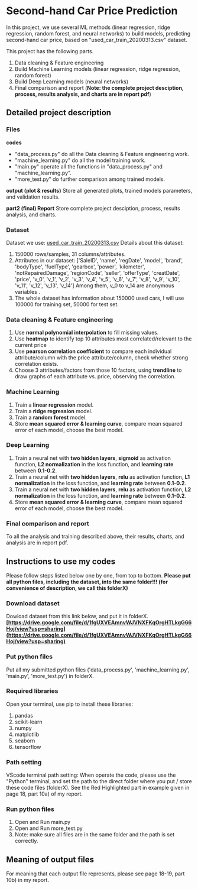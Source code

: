 # Second-hand Car Price Prediction

In this project, we use several ML methods (linear regression, ridge regression, random forest, and neural networks) to build models, predicting second-hand car price, based on "used_car_train_20200313.csv" dataset.

This project has the following parts.
1. Data cleaning & Feature engineering
2. Build Machine Learning models (linear regression, ridge regression, random forest)
3. Build Deep Learning models (neural networks)
4. Final comparison and report (**Note: the complete project desciption, process, results analysis, and charts are in report pdf**)

## Detailed project description

### Files
**codes**
- "data_process.py" do all the Data cleaning & Feature engineering work.
- "machine_learning.py" do all the model training work.
- "main.py" operate all the functions in "data_process.py" and "machine_learning.py".
- "more_test.py" do further comparison among trained models.

**output (plot & results)**
Store all generated plots, trained models parameters, and validation results.

**part2 (final) Report**
Store complete project desciption, process, results analysis, and charts.


### Dataset
Dataset we use: [ used_car_train_20200313.csv](https://drive.google.com/file/d/1fgUXVEAmnvWJVNXFKqOrgHTLkgG66Hoj/view " used_car_train_20200313.csv")
Details about this dataset:
1. 150000 rows/samples, 31 columns/attributes.
2. Attributes in our dataset:
['SaleID', 'name', 'regDate', 'model', 'brand', 'bodyType', 'fuelType', 'gearbox', 'power', 'kilometer', 'notRepairedDamage', 'regionCode', 'seller', 'offerType', 'creatDate', 'price', 'v_0', 'v_1', 'v_2', 'v_3', 'v_4', 'v_5', 'v_6', 'v_7', 'v_8', 'v_9', 'v_10', 'v_11', 'v_12', 'v_13', 'v_14']
Among them, v_0 to v_14 are anonymous variables .
3. The whole dataset has information about 150000 used cars, I will use 100000
for training set, 50000 for test set.

### Data cleaning & Feature engineering
1. Use **normal polynomial interpolation** to fill missing values.
2. Use **heatmap** to identify top 10 attributes most correlated/relevant to the current price
3. Use **pearson correlation coefficient** to compare each individual attribute/column with the price attribute/column, check whether strong correlation exists.
4. Choose 3 attributes/factors from those 10 factors, using **trendline** to draw graphs of each attribute vs. price, observing the correlation.

### Machine Learning
1. Train a **linear regression** model.
2. Train a **ridge regression** model.
3. Train a **random forest** model.
4. Store **mean squared error & learning curve**, compare mean squared error of each model, choose the best model.

### Deep Learning
1. Train a neural net with **two hidden layers**, **sigmoid** as activation function, **L2 normalization** in the loss function, and **learning rate** between **0.1-0.2**.
2. Train a neural net with **two hidden layers**, **relu** as activation function, **L1 normalization** in the loss function, and **learning rate** between **0.1-0.2**.
3. Train a neural net with **two hidden layers**, **relu** as activation function, **L2 normalization** in the loss function, and **learning rate** between **0.1-0.2**.
4. Store **mean squared error & learning curve**, compare mean squared error of each model, choose the best model.

### Final comparison and report
To all the analysis and training described above, their results, charts, and analysis are in report pdf.

## Instructions to use my codes

Please follow steps listed below one by one, from top to bottom.
**Please put all python files, including the dataset, into the same folder!!! (for convenience of description, we call this folderX)**

### Download dataset

Dowload dataset from this link below, and put it in folderX.
**[https://drive.google.com/file/d/1fgUXVEAmnvWJVNXFKqOrgHTLkgG66Hoj/view?usp=sharing](https://drive.google.com/file/d/1fgUXVEAmnvWJVNXFKqOrgHTLkgG66Hoj/view?usp=sharing)**

### Put python files

Put all my submitted python files ('data_process.py', 'machine_learning.py', 'main.py', 'more_test.py') in folderX.

### Required libraries

Open your terminal, use pip to install these libraries:

 1. pandas
 2. scikit-learn
 3. numpy
 4. matplotlib
 5. seaborn
 6. tensorflow

### Path setting

VScode terminal path setting: When operate the code, please use the "Python" terminal, and set the path to the direct folder where you put / store these code files (folderX). See the Red Highlighted part in example given in page 18, part 10a) of my report.


### Run python files

 1. Open and Run main.py
 2. Open and Run more_test.py
 3. Note: make sure all files are in the same folder and the path is set correctly.

##  Meaning of output files

For meaning that each output file represents, please see page 18-19, part 10b) in my report.
